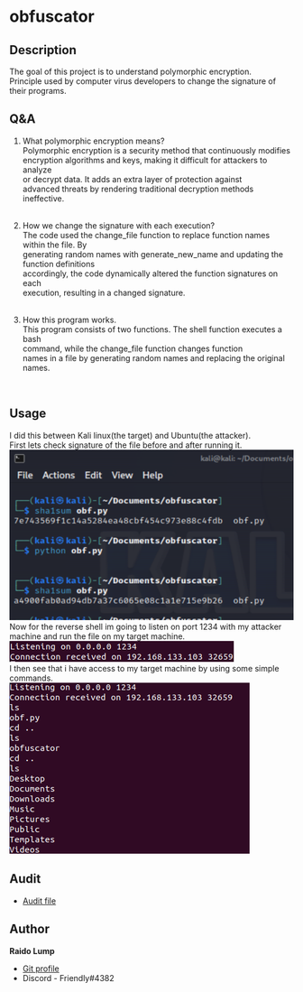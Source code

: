 # obfuscator

## Description

The goal of this project is to understand polymorphic encryption.<br> Principle used by computer virus developers to change the signature of their programs.

## Q&A

1. What polymorphic encryption means?<br>
Polymorphic encryption is a security method that continuously modifies <br>encryption algorithms and keys, making it difficult for attackers to analyze<br> or decrypt data. It adds an extra layer of protection against <br>advanced threats by rendering traditional decryption methods ineffective.
<br><br>

2. How we change the signature with each execution?<br>
The code used the change_file function to replace function names within the file. By <br>generating random names with generate_new_name and updating the function definitions <br>accordingly, the code dynamically altered the function signatures on each<br> execution, resulting in a changed signature.
<br><br>

3. How this program works.    <br>
This program consists of two functions. The shell function executes a bash <br>command, while the change_file function changes function <br>names in a file by generating random names and replacing the original names.
<br>



## Usage

I did this between Kali linux(the target) and Ubuntu(the attacker).<br>
First lets check signature of the file before and after running it.<br>
![Alt text](image-1.png) <br>
Now for the reverse shell im going to listen on port 1234 with my attacker machine and run the file on my target machine.<br>
![Alt text](image.png) <br>
I then see that i have access to my target machine by using some simple commands.<br>
![Alt text](image-2.png) <br>





## Audit

- [Audit file](https://github.com/01-edu/public/tree/master/subjects/cybersecurity/obfuscator/audit)

## Author

**Raido Lump**
- [Git profile](https://01.kood.tech/git/raidoxd "raidoxd")
- Discord - Friendly#4382